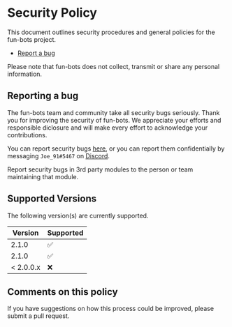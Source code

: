 # Security Policy
This document outlines security procedures and general policies for the fun-bots project.

- [Report a bug](https://github.com/Firjens/fun-bots/issues/new?assignees=&labels=bug&template=bug-report.yml)

Please note that fun-bots does not collect, transmit or share any personal information.

## Reporting a bug
The fun-bots team and community take all security bugs seriously. Thank you for improving the security of fun-bots. We appreciate your efforts and responsible diclosure and will make every effort to acknowledge your contributions.

You can report security bugs [here](https://github.com/Firjens/fun-bots/issues/new?assignees=&labels=bug&template=bug-report.yml), or you can report them confidentially by messaging `Joe_91#5467` on [Discord](https://discord.com).

Report security bugs in 3rd party modules to the person or team maintaining that module.

## Supported Versions

The following version(s) are currently supported.

| Version | Supported          |
| ------- | ------------------ |
| 2.1.0     | :white_check_mark: |
| 2.1.0     | :white_check_mark: |
| < 2.0.0.x   | :x:                |

## Comments on this policy
If you have suggestions on how this process could be improved, please submit a pull request.
